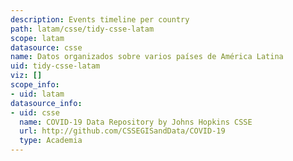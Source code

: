 ```yaml
---
description: Events timeline per country
path: latam/csse/tidy-csse-latam
scope: latam
datasource: csse
name: Datos organizados sobre varios países de América Latina
uid: tidy-csse-latam
viz: []
scope_info:
- uid: latam
datasource_info:
- uid: csse
  name: COVID-19 Data Repository by Johns Hopkins CSSE
  url: http://github.com/CSSEGISandData/COVID-19
  type: Academia
---
```


